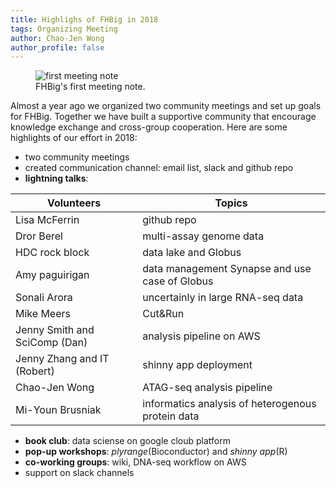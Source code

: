 ```yaml
---
title: Highlighs of FHBig in 2018
tags: Organizing Meeting
author: Chao-Jen Wong
author_profile: false
---
```

<figure>
  <img src="../assets/images/first-meeting_notes.jpg" alt="first meeting note">
  <figcaption>FHBig's first meeting note.</figcaption>
</figure>

Almost a year ago we organized two community meetings and set up goals for FHBig. Together we have built a supportive community that encourage knowledge exchange and cross-group cooperation. Here are some highlights of our effort in 2018:

- two community meetings
- created communication channel: email list, slack and github repo
- __lightning talks__:  

| Volunteers | Topics |
| --- | --- |
|Lisa McFerrin | github repo |
| Dror Berel |  multi-assay genome data |
| HDC rock block | data lake and Globus|
| Amy paguirigan | data management Synapse and use case of Globus|
| Sonali Arora | uncertainly in large RNA-seq data |
| Mike Meers | Cut&Run |
| Jenny Smith and SciComp (Dan) | analysis pipeline on AWS |
| Jenny Zhang and IT (Robert) | shinny app deployment |
| Chao-Jen Wong |  ATAG-seq analysis pipeline | 
| Mi-Youn Brusniak | informatics analysis of heterogenous protein data |

- __book club__: data sciense on google cloub platform
- __pop-up workshops__: _plyrange_(Bioconductor) and _shinny app_(R)
- __co-working groups__: wiki, DNA-seq workflow on AWS
- support on slack channels